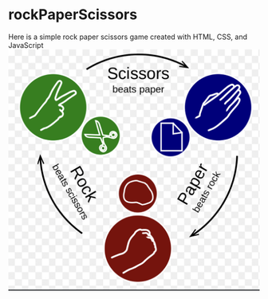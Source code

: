 # rockPaperScissors
Here is a simple rock paper scissors game created with HTML, CSS, and JavaScript
<img src="rockPaperScissor.jpg"><img>
